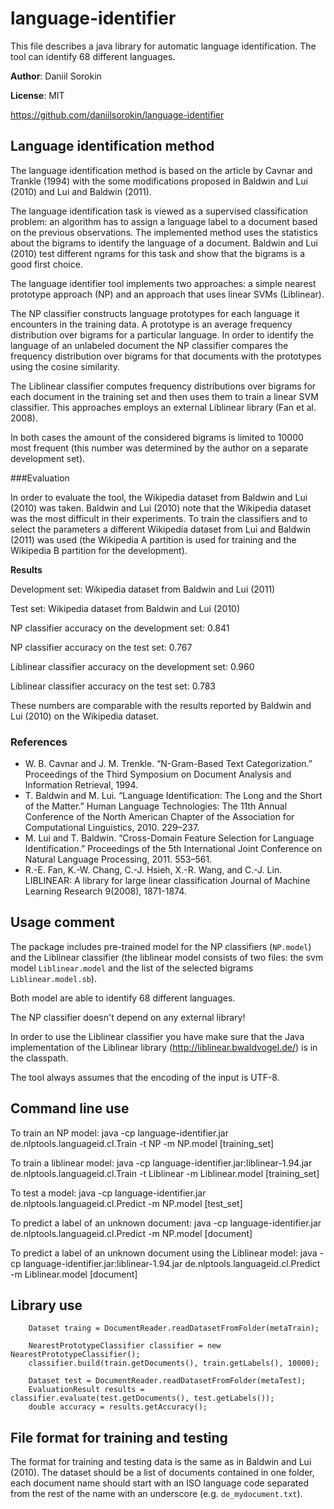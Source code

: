 language-identifier
===================

This file describes a java library for automatic language identification.
The tool can identify 68 different languages.

**Author**: Daniil Sorokin

**License**: MIT

https://github.com/daniilsorokin/language-identifier


Language identification method
------------------------------

The language identification method is based on the article by Cavnar and Trankle (1994) 
with the some modifications proposed in Baldwin and Lui (2010) and Lui and Baldwin (2011).

The language identification task is viewed as a supervised classification problem: 
an algorithm has to assign a language label to a document based on the previous
observations. The implemented method uses the statistics about the bigrams to 
identify the language of a document. Baldwin and Lui (2010) test different ngrams 
for this task and show that the bigrams is a good first choice. 

The language identifier tool implements two approaches: a simple nearest prototype
approach (NP) and an approach that uses linear SVMs (Liblinear). 

The NP classifier constructs language prototypes for each language it encounters 
in the training data. A prototype is an average frequency distribution over bigrams
for a particular language. In order to identify the language of an unlabeled document
the NP classifier compares the frequency distribution over bigrams for that documents
with the prototypes using the cosine similarity. 

The Liblinear classifier computes frequency distributions over bigrams for each
document in the training set and then uses them to train a linear SVM classifier.
This approaches employs an external Liblinear library (Fan et al. 2008).

In both cases the amount of the considered bigrams is limited to 10000 most frequent
(this number was determined by the author on a separate development set).

###Evaluation

In order to evaluate the tool, the Wikipedia dataset from Baldwin and Lui (2010)
was taken. Baldwin and Lui (2010) note that the Wikipedia dataset was the most 
difficult in their experiments. To train the classifiers and to select the parameters 
a different Wikipedia dataset from Lui and Baldwin (2011) was used (the Wikipedia A 
partition is used for training and the Wikipedia B partition for the development). 

**Results**

Development set: Wikipedia dataset from Baldwin and Lui (2011)

Test set:        Wikipedia dataset from Baldwin and Lui (2010)

NP classifier accuracy on the development set:        0.841

NP classifier accuracy on the test set:               0.767

Liblinear classifier accuracy on the development set: 0.960

Liblinear classifier accuracy on the test set:        0.783


These numbers are comparable with the results reported by Baldwin and Lui (2010) on the Wikipedia dataset.


### References
* W. B. Cavnar and J. M. Trenkle. “N-Gram-Based Text Categorization.” Proceedings of the Third Symposium on Document Analysis and Information Retrieval, 1994.
* T. Baldwin and M. Lui. “Language Identification: The Long and the Short of the Matter.” Human Language Technologies: The 11th Annual Conference of the North American Chapter of the Association for Computational Linguistics, 2010. 229–237.
* M. Lui and T. Baldwin. “Cross-Domain Feature Selection for Language Identification.” Proceedings of the 5th International Joint Conference on Natural Language Processing, 2011. 553–561.
* R.-E. Fan, K.-W. Chang, C.-J. Hsieh, X.-R. Wang, and C.-J. Lin. LIBLINEAR: A library for large linear classification Journal of Machine Learning Research 9(2008), 1871-1874.


Usage comment
-------------

The package includes pre-trained model for the NP classifiers (`NP.model`) and
the Liblinear classifier (the liblinear model consists of two files: the svm 
model `Liblinear.model` and the list of the selected bigrams `Liblinear.model.sb`).

Both model are able to identify 68 different languages.

The NP classifier doesn't depend on any external library!

In order to use the Liblinear classifier you have make sure that
the Java implementation of the Liblinear library (http://liblinear.bwaldvogel.de/)
is in the classpath.

The tool always assumes that the encoding of the input is UTF-8.

Command line use
----------------

To train an NP model: 
    java -cp language-identifier.jar de.nlptools.languageid.cl.Train -t NP -m NP.model [training_set]

To train a liblinear model: 
    java -cp language-identifier.jar:liblinear-1.94.jar de.nlptools.languageid.cl.Train -t Liblinear -m Liblinear.model [training_set]

To test a model: 
    java -cp language-identifier.jar de.nlptools.languageid.cl.Predict -m NP.model [test_set]

To predict a label of an unknown document: 
    java -cp language-identifier.jar de.nlptools.languageid.cl.Predict -m NP.model [document]

To predict a label of an unknown document using the Liblinear model: 
    java -cp language-identifier.jar:liblinear-1.94.jar de.nlptools.languageid.cl.Predict -m Liblinear.model [document]


Library use
-----------

        Dataset traing = DocumentReader.readDatasetFromFolder(metaTrain);
        
        NearestPrototypeClassifier classifier = new NearestPrototypeClassifier();
        classifier.build(train.getDocuments(), train.getLabels(), 10000);

        Dataset test = DocumentReader.readDatasetFromFolder(metaTest);
        EvaluationResult results = classifier.evaluate(test.getDocuments(), test.getLabels());
        double accuracy = results.getAccuracy();


File format for training and testing
------------------------------------

The format for training and testing data is the same as in Baldwin and Lui (2010).
The dataset should be a list of documents contained in one folder, each document name 
should start with an ISO language code separated from the rest of the name
with an underscore (e.g. `de_mydocument.txt`).

